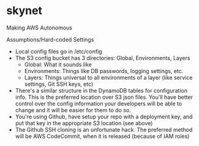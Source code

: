 skynet
======

Making AWS Autonomous

Assumptions/Hard-coded Settings
- Local config files go in /etc/config
- The S3 config bucket has 3 directories: Global, Environments, Layers
  - Global: What it sounds like
  - Environments: Things like DB passwords, logging settings, etc.
  - Layers: Things universal to all environments of a layer (like service settings, Git SSH keys, etc)
- There's a similar structure in the DynamoDB tables for configuration info. This is the preferred location over S3 json files. You'll have better control over the config information your developers will be able to change and it will be easier for them to do so.
- You're using Github, have setup your repo with a deployment key, and put that key in the appropriate S3 location (see above)
- The Github SSH cloning is an unfortunate hack. The preferred method will be AWS CodeCommit, when it is released (because of IAM roles)
